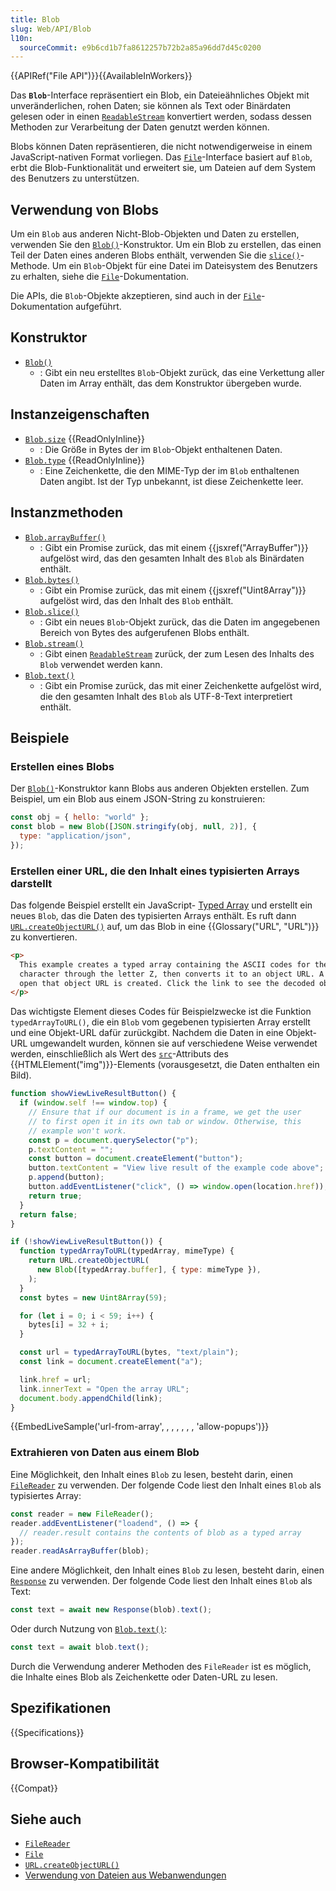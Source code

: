 ```yaml
---
title: Blob
slug: Web/API/Blob
l10n:
  sourceCommit: e9b6cd1b7fa8612257b72b2a85a96dd7d45c0200
---
```


{{APIRef("File API")}}{{AvailableInWorkers}}

Das **`Blob`**-Interface repräsentiert ein Blob, ein Dateieähnliches Objekt mit unveränderlichen, rohen Daten; sie können als Text oder Binärdaten gelesen oder in einen [`ReadableStream`](/de/docs/Web/API/ReadableStream) konvertiert werden, sodass dessen Methoden zur Verarbeitung der Daten genutzt werden können.

Blobs können Daten repräsentieren, die nicht notwendigerweise in einem JavaScript-nativen Format vorliegen. Das [`File`](/de/docs/Web/API/File)-Interface basiert auf `Blob`, erbt die Blob-Funktionalität und erweitert sie, um Dateien auf dem System des Benutzers zu unterstützen.

## Verwendung von Blobs

Um ein `Blob` aus anderen Nicht-Blob-Objekten und Daten zu erstellen, verwenden Sie den [`Blob()`](/de/docs/Web/API/Blob/Blob)-Konstruktor. Um ein Blob zu erstellen, das einen Teil der Daten eines anderen Blobs enthält, verwenden Sie die [`slice()`](/de/docs/Web/API/Blob/slice)-Methode. Um ein `Blob`-Objekt für eine Datei im Dateisystem des Benutzers zu erhalten, siehe die [`File`](/de/docs/Web/API/File)-Dokumentation.

Die APIs, die `Blob`-Objekte akzeptieren, sind auch in der [`File`](/de/docs/Web/API/File)-Dokumentation aufgeführt.

## Konstruktor

- [`Blob()`](/de/docs/Web/API/Blob/Blob)
  - : Gibt ein neu erstelltes `Blob`-Objekt zurück, das eine Verkettung aller Daten im Array enthält, das dem Konstruktor übergeben wurde.

## Instanzeigenschaften

- [`Blob.size`](/de/docs/Web/API/Blob/size) {{ReadOnlyInline}}
  - : Die Größe in Bytes der im `Blob`-Objekt enthaltenen Daten.
- [`Blob.type`](/de/docs/Web/API/Blob/type) {{ReadOnlyInline}}
  - : Eine Zeichenkette, die den MIME-Typ der im `Blob` enthaltenen Daten angibt. Ist der Typ unbekannt, ist diese Zeichenkette leer.

## Instanzmethoden

- [`Blob.arrayBuffer()`](/de/docs/Web/API/Blob/arrayBuffer)
  - : Gibt ein Promise zurück, das mit einem {{jsxref("ArrayBuffer")}} aufgelöst wird, das den gesamten Inhalt des `Blob` als Binärdaten enthält.
- [`Blob.bytes()`](/de/docs/Web/API/Blob/bytes)
  - : Gibt ein Promise zurück, das mit einem {{jsxref("Uint8Array")}} aufgelöst wird, das den Inhalt des `Blob` enthält.
- [`Blob.slice()`](/de/docs/Web/API/Blob/slice)
  - : Gibt ein neues `Blob`-Objekt zurück, das die Daten im angegebenen Bereich von Bytes des aufgerufenen Blobs enthält.
- [`Blob.stream()`](/de/docs/Web/API/Blob/stream)
  - : Gibt einen [`ReadableStream`](/de/docs/Web/API/ReadableStream) zurück, der zum Lesen des Inhalts des `Blob` verwendet werden kann.
- [`Blob.text()`](/de/docs/Web/API/Blob/text)
  - : Gibt ein Promise zurück, das mit einer Zeichenkette aufgelöst wird, die den gesamten Inhalt des `Blob` als UTF-8-Text interpretiert enthält.

## Beispiele

### Erstellen eines Blobs

Der [`Blob()`](/de/docs/Web/API/Blob/Blob)-Konstruktor kann Blobs aus anderen Objekten erstellen. Zum Beispiel, um ein Blob aus einem JSON-String zu konstruieren:

```js
const obj = { hello: "world" };
const blob = new Blob([JSON.stringify(obj, null, 2)], {
  type: "application/json",
});
```

### Erstellen einer URL, die den Inhalt eines typisierten Arrays darstellt

Das folgende Beispiel erstellt ein JavaScript- [Typed Array](/de/docs/Web/JavaScript/Guide/Typed_arrays) und erstellt ein neues `Blob`, das die Daten des typisierten Arrays enthält. Es ruft dann [`URL.createObjectURL()`](/de/docs/Web/API/URL/createObjectURL_static) auf, um das Blob in eine {{Glossary("URL", "URL")}} zu konvertieren.

```html live-sample___url-from-array
<p>
  This example creates a typed array containing the ASCII codes for the space
  character through the letter Z, then converts it to an object URL. A link to
  open that object URL is created. Click the link to see the decoded object URL.
</p>
```

Das wichtigste Element dieses Codes für Beispielzwecke ist die Funktion `typedArrayToURL()`, die ein `Blob` vom gegebenen typisierten Array erstellt und eine Objekt-URL dafür zurückgibt. Nachdem die Daten in eine Objekt-URL umgewandelt wurden, können sie auf verschiedene Weise verwendet werden, einschließlich als Wert des [`src`](/de/docs/Web/HTML/Reference/Elements/img#src)-Attributs des {{HTMLElement("img")}}-Elements (vorausgesetzt, die Daten enthalten ein Bild).

```js live-sample___url-from-array
function showViewLiveResultButton() {
  if (window.self !== window.top) {
    // Ensure that if our document is in a frame, we get the user
    // to first open it in its own tab or window. Otherwise, this
    // example won't work.
    const p = document.querySelector("p");
    p.textContent = "";
    const button = document.createElement("button");
    button.textContent = "View live result of the example code above";
    p.append(button);
    button.addEventListener("click", () => window.open(location.href));
    return true;
  }
  return false;
}

if (!showViewLiveResultButton()) {
  function typedArrayToURL(typedArray, mimeType) {
    return URL.createObjectURL(
      new Blob([typedArray.buffer], { type: mimeType }),
    );
  }
  const bytes = new Uint8Array(59);

  for (let i = 0; i < 59; i++) {
    bytes[i] = 32 + i;
  }

  const url = typedArrayToURL(bytes, "text/plain");
  const link = document.createElement("a");

  link.href = url;
  link.innerText = "Open the array URL";
  document.body.appendChild(link);
}
```

{{EmbedLiveSample('url-from-array', , , , , , , 'allow-popups')}}

### Extrahieren von Daten aus einem Blob

Eine Möglichkeit, den Inhalt eines `Blob` zu lesen, besteht darin, einen [`FileReader`](/de/docs/Web/API/FileReader) zu verwenden. Der folgende Code liest den Inhalt eines `Blob` als typisiertes Array:

```js
const reader = new FileReader();
reader.addEventListener("loadend", () => {
  // reader.result contains the contents of blob as a typed array
});
reader.readAsArrayBuffer(blob);
```

Eine andere Möglichkeit, den Inhalt eines `Blob` zu lesen, besteht darin, einen [`Response`](/de/docs/Web/API/Response) zu verwenden. Der folgende Code liest den Inhalt eines `Blob` als Text:

```js
const text = await new Response(blob).text();
```

Oder durch Nutzung von [`Blob.text()`](/de/docs/Web/API/Blob/text):

```js
const text = await blob.text();
```

Durch die Verwendung anderer Methoden des `FileReader` ist es möglich, die Inhalte eines Blob als Zeichenkette oder Daten-URL zu lesen.

## Spezifikationen

{{Specifications}}

## Browser-Kompatibilität

{{Compat}}

## Siehe auch

- [`FileReader`](/de/docs/Web/API/FileReader)
- [`File`](/de/docs/Web/API/File)
- [`URL.createObjectURL()`](/de/docs/Web/API/URL/createObjectURL_static)
- [Verwendung von Dateien aus Webanwendungen](/de/docs/Web/API/File_API/Using_files_from_web_applications)
